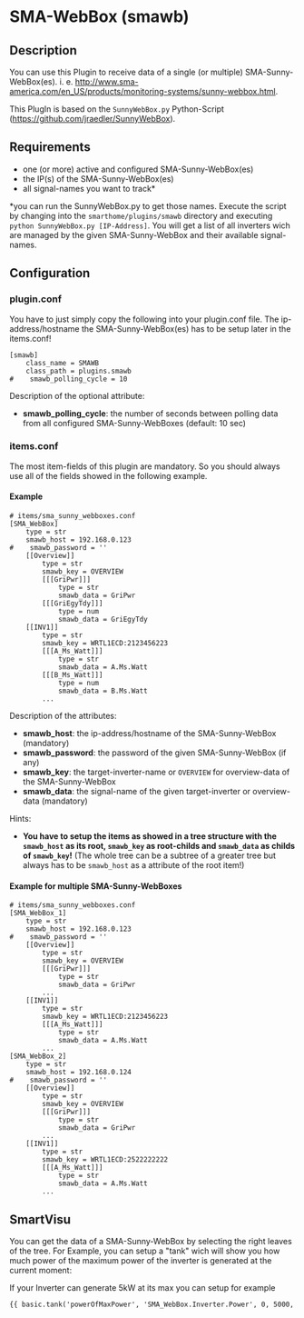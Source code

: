# SMA-WebBox (smawb)

## Description

You can use this Plugin to receive data of a single (or multiple) SMA-Sunny-WebBox(es).
i. e. http://www.sma-america.com/en_US/products/monitoring-systems/sunny-webbox.html.

This PlugIn is based on the ```SunnyWebBox.py``` Python-Script (https://github.com/jraedler/SunnyWebBox).

## Requirements

  * one (or more) active and configured SMA-Sunny-WebBox(es)
  * the IP(s) of the SMA-Sunny-WebBox(es)
  * all signal-names you want to track*

*you can run the SunnyWebBox.py to get those names. Execute the script by changing into the ```smarthome/plugins/smawb``` directory and executing ```python SunnyWebBox.py [IP-Address]```. You will get a list of all inverters wich are managed by the given SMA-Sunny-WebBox and their available signal-names.

## Configuration

### plugin.conf

You have to just simply copy the following into your plugin.conf file. The ip-address/hostname the SMA-Sunny-WebBox(es) has to be setup later in the items.conf!

```
[smawb]
    class_name = SMAWB
    class_path = plugins.smawb
#    smawb_polling_cycle = 10
```

Description of the optional attribute:

* __smawb_polling_cycle__: the number of seconds between polling data from all configured SMA-Sunny-WebBoxes (default: 10 sec)

### items.conf

The most item-fields of this plugin are mandatory. So you should always use all of the fields showed in the following example.

#### Example

```
# items/sma_sunny_webboxes.conf
[SMA_WebBox]
    type = str
    smawb_host = 192.168.0.123
#    smawb_password = ''
    [[Overview]]
        type = str
        smawb_key = OVERVIEW
        [[[GriPwr]]]
            type = str
            smawb_data = GriPwr
        [[[GriEgyTdy]]]
            type = num
            smawb_data = GriEgyTdy
    [[INV1]]
        type = str
        smawb_key = WRTL1ECD:2123456223
        [[[A_Ms_Watt]]]
            type = str
            smawb_data = A.Ms.Watt
        [[[B_Ms_Watt]]]
            type = num
            smawb_data = B.Ms.Watt
        ...
```

Description of the attributes:

* __smawb_host__: the ip-address/hostname of the SMA-Sunny-WebBox (mandatory)
* __smawb_password__: the password of the given SMA-Sunny-WebBox (if any)
* __smawb_key__: the target-inverter-name or ```OVERVIEW``` for overview-data of the SMA-Sunny-WebBox
* __smawb_data__: the signal-name of the given target-inverter or overview-data (mandatory)

Hints:
* __You have to setup the items as showed in a tree structure with the `smawb_host` as its root, `smawb_key` as root-childs and `smawb_data` as childs of `smawb_key`!__ (The whole tree can be a subtree of a greater tree but always has to be `smawb_host` as a attribute of the root item!)

#### Example for multiple SMA-Sunny-WebBoxes

```
# items/sma_sunny_webboxes.conf
[SMA_WebBox_1]
    type = str
    smawb_host = 192.168.0.123
#    smawb_password = ''
    [[Overview]]
        type = str
        smawb_key = OVERVIEW
        [[[GriPwr]]]
            type = str
            smawb_data = GriPwr
        ...
    [[INV1]]
        type = str
        smawb_key = WRTL1ECD:2123456223
        [[[A_Ms_Watt]]]
            type = str
            smawb_data = A.Ms.Watt
        ...
[SMA_WebBox_2]
    type = str
    smawb_host = 192.168.0.124
#    smawb_password = ''
    [[Overview]]
        type = str
        smawb_key = OVERVIEW
        [[[GriPwr]]]
            type = str
            smawb_data = GriPwr
        ...
    [[INV1]]
        type = str
        smawb_key = WRTL1ECD:2522222222
        [[[A_Ms_Watt]]]
            type = str
            smawb_data = A.Ms.Watt
        ...
```

## SmartVisu

You can get the data of a SMA-Sunny-WebBox by selecting the right leaves of the tree. For Example, you can setup a "tank" wich will show you how much power of the maximum power of the inverter is generated at the current moment:

If your Inverter can generate 5kW at its max you can setup for example

```html
{{ basic.tank('powerOfMaxPower', 'SMA_WebBox.Inverter.Power', 0, 5000, 100) }}
```
